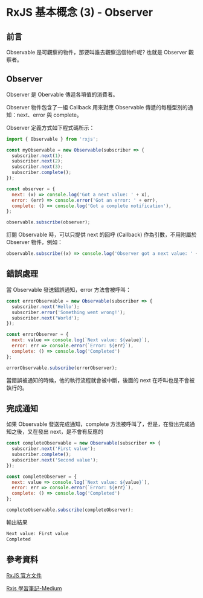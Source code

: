 # RxJS 基本概念 (3) - Observer

## 前言
Observable 是可觀察的物件，那要叫誰去觀察這個物件呢? 也就是 Observer 觀察者。

## Observer
Observer 是 Obervable 傳遞各項值的消費者。

Observer 物件包含了一組 Callback 用來對應 Observable 傳遞的每種型別的通知：next、error 與 complete。

Observer 定義方式如下程式碼所示：

```js
import { Observable } from 'rxjs';

const myObservable = new Observable(subscriber => {
  subscriber.next(1);
  subscriber.next(2);
  subscriber.next(3);
  subscriber.complete();
});

const observer = {
  next: (x) => console.log('Got a next value: ' + x),
  error: (err) => console.error('Got an error: ' + err),
  complete: () => console.log('Got a complete notification'),
};

observable.subscribe(observer);
```

訂閱 Observable 時，可以只提供 next 的回呼 (Callback) 作為引數，不用附屬於 Observer 物件，例如：

```js
observable.subscribe((x) => console.log('Observer got a next value: ' + x));
```

## 錯誤處理
當 Observable 發送錯誤通知，error 方法會被呼叫：

```js
const errorObservable = new Observable(subscriber => {
  subscriber.next('Hello');
  subscriber.error('Something went wrong!');
  subscriber.next('World');
});

const errorObserver = {
  next: value => console.log(`Next value: ${value}`),
  error: err => console.error(`Error: ${err}`),
  complete: () => console.log('Completed')
};

errorObservable.subscribe(errorObserver);
```

當錯誤被通知的時候，他的執行流程就會被中斷，後面的 next 在呼叫也是不會被執行的。

## 完成通知
如果 Observable 發送完成通知，complete 方法被呼叫了，但是，在發出完成通知之後，又在發出 next，是不會有反應的

```js
const completeObservable = new Observable(subscriber => {
  subscriber.next('First value');
  subscriber.complete();
  subscriber.next('Second value');
});

const completeObserver = {
  next: value => console.log(`Next value: ${value}`),
  error: err => console.error(`Error: ${err}`),
  complete: () => console.log('Completed')
};

completeObservable.subscribe(completeObserver);
```

輸出結果

```bash
Next value: First value
Completed
```

## 參考資料
[RxJS 官方文件](https://rxjs.dev/guide/overview)

[Rxjs 學習筆記-Medium](https://medium.com/@chen090/rxjs-%E5%AD%B8%E7%BF%92%E7%AD%86%E8%A8%98-1acbc04e25d0)